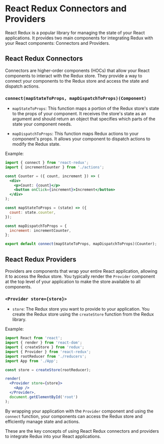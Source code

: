 # React Redux Connectors and Providers

React Redux is a popular library for managing the state of your React applications. It provides two main components for integrating Redux with your React components: Connectors and Providers.

## React Redux Connectors

Connectors are higher-order components (HOCs) that allow your React components to interact with the Redux store. They provide a way to connect your components to the Redux store and access the state and dispatch actions.

### `connect(mapStateToProps, mapDispatchToProps)(Component)`

- `mapStateToProps`: This function maps a portion of the Redux store's state to the props of your component. It receives the store's state as an argument and should return an object that specifies which parts of the state your component needs.

- `mapDispatchToProps`: This function maps Redux actions to your component's props. It allows your component to dispatch actions to modify the Redux state.

Example:

```jsx
import { connect } from 'react-redux';
import { incrementCounter } from './actions';

const Counter = ({ count, increment }) => (
  <div>
    <p>Count: {count}</p>
    <button onClick={increment}>Increment</button>
  </div>
);

const mapStateToProps = (state) => ({
  count: state.counter,
});

const mapDispatchToProps = {
  increment: incrementCounter,
};

export default connect(mapStateToProps, mapDispatchToProps)(Counter);
```

## React Redux Providers

Providers are components that wrap your entire React application, allowing it to access the Redux store. You typically render the `Provider` component at the top level of your application to make the store available to all components.

### `<Provider store={store}>`

- `store`: The Redux store you want to provide to your application. You create the Redux store using the `createStore` function from the Redux library.

Example:

```jsx
import React from 'react';
import { render } from 'react-dom';
import { createStore } from 'redux';
import { Provider } from 'react-redux';
import rootReducer from './reducers';
import App from './App';

const store = createStore(rootReducer);

render(
  <Provider store={store}>
    <App />
  </Provider>,
  document.getElementById('root')
);
```

By wrapping your application with the `Provider` component and using the `connect` function, your components can access the Redux store and efficiently manage state and actions.

These are the key concepts of using React Redux connectors and providers to integrate Redux into your React applications.